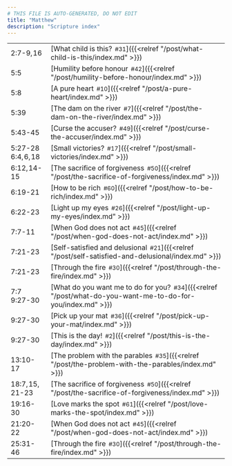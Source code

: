 ```yaml
---
# THIS FILE IS AUTO-GENERATED, DO NOT EDIT
title: "Matthew"
description: "Scripture index"
---
```


|  |  |
| --- | --- |
| 2:7-9, 16 | [What child is this?<span style="font-size:smaller; padding-left:0.5em;">#31</span>]({{<relref "/post/what-child-is-this/index.md" >}}) |
| 5:5 | [Humility before honour<span style="font-size:smaller; padding-left:0.5em;">#42</span>]({{<relref "/post/humility-before-honour/index.md" >}}) |
| 5:8 | [A pure heart<span style="font-size:smaller; padding-left:0.5em;">#10</span>]({{<relref "/post/a-pure-heart/index.md" >}}) |
| 5:39 | [The dam on the river<span style="font-size:smaller; padding-left:0.5em;">#7</span>]({{<relref "/post/the-dam-on-the-river/index.md" >}}) |
| 5:43-45 | [Curse the accuser?<span style="font-size:smaller; padding-left:0.5em;">#49</span>]({{<relref "/post/curse-the-accuser/index.md" >}}) |
| 5:27-28 <br/> 6:4, 6, 18 | [Small victories?<span style="font-size:smaller; padding-left:0.5em;">#17</span>]({{<relref "/post/small-victories/index.md" >}}) |
| 6:12, 14-15 | [The sacrifice of forgiveness<span style="font-size:smaller; padding-left:0.5em;">#50</span>]({{<relref "/post/the-sacrifice-of-forgiveness/index.md" >}}) |
| 6:19-21 | [How to be rich<span style="font-size:smaller; padding-left:0.5em;">#60</span>]({{<relref "/post/how-to-be-rich/index.md" >}}) |
| 6:22-23 | [Light up my eyes<span style="font-size:smaller; padding-left:0.5em;">#26</span>]({{<relref "/post/light-up-my-eyes/index.md" >}}) |
| 7:7-11 | [When God does not act<span style="font-size:smaller; padding-left:0.5em;">#45</span>]({{<relref "/post/when-god-does-not-act/index.md" >}}) |
| 7:21-23 | [Self-satisfied and delusional<span style="font-size:smaller; padding-left:0.5em;">#21</span>]({{<relref "/post/self-satisfied-and-delusional/index.md" >}}) |
| 7:21-23 | [Through the fire<span style="font-size:smaller; padding-left:0.5em;">#30</span>]({{<relref "/post/through-the-fire/index.md" >}}) |
| 7:7 <br/> 9:27-30 | [What do you want me to do for you?<span style="font-size:smaller; padding-left:0.5em;">#34</span>]({{<relref "/post/what-do-you-want-me-to-do-for-you/index.md" >}}) |
| 9:27-30 | [Pick up your mat<span style="font-size:smaller; padding-left:0.5em;">#36</span>]({{<relref "/post/pick-up-your-mat/index.md" >}}) |
| 9:27-30 | [This is the day!<span style="font-size:smaller; padding-left:0.5em;">#2</span>]({{<relref "/post/this-is-the-day/index.md" >}}) |
| 13:10-17 | [The problem with the parables<span style="font-size:smaller; padding-left:0.5em;">#35</span>]({{<relref "/post/the-problem-with-the-parables/index.md" >}}) |
| 18:7, 15, 21-23 | [The sacrifice of forgiveness<span style="font-size:smaller; padding-left:0.5em;">#50</span>]({{<relref "/post/the-sacrifice-of-forgiveness/index.md" >}}) |
| 19:16-30 | [Love marks the spot<span style="font-size:smaller; padding-left:0.5em;">#61</span>]({{<relref "/post/love-marks-the-spot/index.md" >}}) |
| 21:20-22 | [When God does not act<span style="font-size:smaller; padding-left:0.5em;">#45</span>]({{<relref "/post/when-god-does-not-act/index.md" >}}) |
| 25:31-46 | [Through the fire<span style="font-size:smaller; padding-left:0.5em;">#30</span>]({{<relref "/post/through-the-fire/index.md" >}}) |
